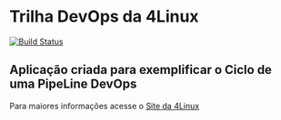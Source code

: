# Trilha DevOps da 4Linux

<!-- Altere a Flag abaixo com sua URL do Travis -->
[![Build Status](https://travis-ci.org/diegosalvador/DevOpsLab-HelloWorld.svg?branch=master)](https://travis-ci.org/diegosalvador/DevOpsLab-HelloWorld)

## Aplicação criada para exemplificar o Ciclo de uma PipeLine DevOps


Para maiores informações acesse o [Site da 4Linux](https://www.4linux.com.br/cursos/devops)
